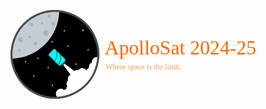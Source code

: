<div>

<style type="text/css">
    @import url('https://fonts.googleapis.com/css2?family=Roboto:wght@400;700&display=swap');
    
    text {
    font-family: 'Roboto', sans-serif;
    fill: #000000;
    }
</style>

<svg
   width="286.53714mm"
   height="80.801353mm"
   viewBox="0 0 286.53714 80.801353"
   version="1.1"
   id="svg1"
   xml:space="preserve"
   xmlns:xlink="http://www.w3.org/1999/xlink"
   xmlns="http://www.w3.org/2000/svg"
   xmlns:svg="http://www.w3.org/2000/svg"><defs
     id="defs1"><clipPath
       clipPathUnits="userSpaceOnUse"
       id="clipPath30"><circle
         style="opacity:1;fill:none;fill-opacity:1;stroke:#4d4d4d;stroke-width:18.8976;stroke-dasharray:none;stroke-opacity:1"
         id="circle30"
         cx="651.09882"
         cy="230.98416"
         r="400"
         transform="matrix(0.43645722,0.89972501,0.89972501,-0.43645722,0,0)" /></clipPath><clipPath
       clipPathUnits="userSpaceOnUse"
       id="clipPath31"><circle
         style="opacity:1;fill:none;fill-opacity:1;stroke:#4d4d4d;stroke-width:19.3227;stroke-dasharray:none;stroke-opacity:1"
         id="circle31"
         cx="-121.81952"
         cy="882.35376"
         r="408.99814"
         transform="matrix(0.43645722,0.89972501,0.89972501,-0.43645722,0,0)" /></clipPath><clipPath
       clipPathUnits="userSpaceOnUse"
       id="clipPath32"><circle
         style="opacity:1;fill:none;fill-opacity:1;stroke:#4d4d4d;stroke-width:19.3227;stroke-dasharray:none;stroke-opacity:1"
         id="circle43"
         cx="-121.81952"
         cy="882.35376"
         r="408.99814"
         transform="matrix(0.43645722,0.89972501,0.89972501,-0.43645722,0,0)" /></clipPath><clipPath
       clipPathUnits="userSpaceOnUse"
       id="clipPath43"><circle
         style="opacity:1;fill:none;fill-opacity:1;stroke:#4d4d4d;stroke-width:19.3227;stroke-dasharray:none;stroke-opacity:1"
         id="circle44"
         cx="-121.81952"
         cy="882.35376"
         r="408.99814"
         transform="matrix(0.43645722,0.89972501,0.89972501,-0.43645722,0,0)" /></clipPath><clipPath
       clipPathUnits="userSpaceOnUse"
       id="clipPath44"><circle
         style="opacity:1;fill:none;fill-opacity:1;stroke:#4d4d4d;stroke-width:19.3227;stroke-dasharray:none;stroke-opacity:1"
         id="circle45"
         cx="-121.81952"
         cy="882.35376"
         r="408.99814"
         transform="matrix(0.43645722,0.89972501,0.89972501,-0.43645722,0,0)" /></clipPath><clipPath
       clipPathUnits="userSpaceOnUse"
       id="clipPath45"><circle
         style="opacity:1;fill:none;fill-opacity:1;stroke:#4d4d4d;stroke-width:19.3227;stroke-dasharray:none;stroke-opacity:1"
         id="circle46"
         cx="-121.81952"
         cy="882.35376"
         r="408.99814"
         transform="matrix(0.43645722,0.89972501,0.89972501,-0.43645722,0,0)" /></clipPath><clipPath
       clipPathUnits="userSpaceOnUse"
       id="clipPath46"><circle
         style="opacity:1;fill:none;fill-opacity:1;stroke:#4d4d4d;stroke-width:19.3227;stroke-dasharray:none;stroke-opacity:1"
         id="circle47"
         cx="-121.81952"
         cy="882.35376"
         r="408.99814"
         transform="matrix(0.43645722,0.89972501,0.89972501,-0.43645722,0,0)" /></clipPath><clipPath
       clipPathUnits="userSpaceOnUse"
       id="clipPath47"><circle
         style="opacity:1;fill:none;fill-opacity:1;stroke:#4d4d4d;stroke-width:19.3227;stroke-dasharray:none;stroke-opacity:1"
         id="circle48"
         cx="-121.81952"
         cy="882.35376"
         r="408.99814"
         transform="matrix(0.43645722,0.89972501,0.89972501,-0.43645722,0,0)" /></clipPath><clipPath
       clipPathUnits="userSpaceOnUse"
       id="clipPath48"><circle
         style="opacity:1;fill:none;fill-opacity:1;stroke:#4d4d4d;stroke-width:19.3227;stroke-dasharray:none;stroke-opacity:1"
         id="circle49"
         cx="-121.81952"
         cy="882.35376"
         r="408.99814"
         transform="matrix(0.43645722,0.89972501,0.89972501,-0.43645722,0,0)" /></clipPath><clipPath
       clipPathUnits="userSpaceOnUse"
       id="clipPath49"><circle
         style="opacity:1;fill:none;fill-opacity:1;stroke:#4d4d4d;stroke-width:19.3227;stroke-dasharray:none;stroke-opacity:1"
         id="circle50"
         cx="-121.81952"
         cy="882.35376"
         r="408.99814"
         transform="matrix(0.43645722,0.89972501,0.89972501,-0.43645722,0,0)" /></clipPath><clipPath
       clipPathUnits="userSpaceOnUse"
       id="clipPath50"><circle
         style="opacity:1;fill:none;fill-opacity:1;stroke:#4d4d4d;stroke-width:19.3227;stroke-dasharray:none;stroke-opacity:1"
         id="circle51"
         cx="-121.81952"
         cy="882.35376"
         r="408.99814"
         transform="matrix(0.43645722,0.89972501,0.89972501,-0.43645722,0,0)" /></clipPath><clipPath
       clipPathUnits="userSpaceOnUse"
       id="clipPath51"><circle
         style="opacity:1;fill:none;fill-opacity:1;stroke:#4d4d4d;stroke-width:19.3227;stroke-dasharray:none;stroke-opacity:1"
         id="circle52"
         cx="-121.81952"
         cy="882.35376"
         r="408.99814"
         transform="matrix(0.43645722,0.89972501,0.89972501,-0.43645722,0,0)" /></clipPath></defs><g
     id="layer1"
     transform="translate(38.268566,-108.09932)"><g
       id="layer1-3"
       transform="matrix(0.09867107,0,0,0.09867107,-46.408491,100.64501)"><path
         style="opacity:1;fill:#000000;fill-opacity:1;stroke:#000000;stroke-width:18.8976;stroke-dasharray:none;stroke-opacity:1"
         d="M 472,874.49965 C 394.59214,870.51778 318.82618,842.82148 256.76067,795.81875 225.38028,772.05413 195.43297,740.99661 172.56327,708.5 151.27538,678.25105 132.09133,639.56743 120.56497,603.64815 113.85306,582.73204 106.99384,551.37439 104.5532,530.44863 l -0.64748,-5.55137 15.79714,-1.28437 c 131.41933,-10.68495 252.15544,-79.59198 329.54576,-188.07977 24.87396,-34.86897 48.01864,-80.95525 61.121,-121.70573 10.10399,-31.42503 17.85692,-69.54449 20.10003,-98.82739 1.34478,-17.555545 1.3292,-17.5 4.90883,-17.5 1.75494,0 10.09782,1.133512 18.53974,2.51892 67.27207,11.04002 128.49971,38.29199 182.51382,81.23554 14.96879,11.90084 47.25667,44.07929 58.83316,58.63376 47.95452,60.29051 76.43807,129.43262 84.90911,206.11178 1.73626,15.71644 1.73626,62.28356 0,78 -8.52276,77.14734 -37.0343,146.01386 -85.77886,207.18951 -11.25739,14.1283 -43.73006,46.26426 -58.89545,58.28475 -14.70363,11.65448 -38.93543,27.92356 -54.39557,36.52083 C 618.25394,860.94582 543.88241,878.19729 472,874.49965 Z"
         id="path16" /><g
         id="g8"><path
           id="circle2"
           style="opacity:1;fill:#c3ccd3;fill-opacity:1;stroke:none;stroke-width:18.8976"
           d="M 492,85 A 400,400 0 0 0 92,485 400,400 0 0 0 94.837891,524.67188 450,450 0 0 0 531.73242,86.990234 400,400 0 0 0 492,85 Z" /><ellipse
           style="opacity:1;fill:#acb1b7;fill-opacity:1;stroke:none;stroke-width:14.4511;stroke-dasharray:none;stroke-opacity:1"
           id="ellipse8"
           cx="165"
           cy="447"
           rx="12.235294"
           ry="13" /><ellipse
           style="opacity:1;fill:#acb1b7;fill-opacity:1;stroke:none;stroke-width:25.5673;stroke-dasharray:none;stroke-opacity:1"
           id="ellipse9"
           cx="174"
           cy="348"
           rx="21.647058"
           ry="23" /><ellipse
           style="opacity:1;fill:#acb1b7;fill-opacity:1;stroke:none;stroke-width:18.8976;stroke-dasharray:none;stroke-opacity:1"
           id="ellipse10"
           cx="311.86621"
           cy="387"
           rx="16"
           ry="17" /><ellipse
           style="opacity:1;fill:#acb1b7;fill-opacity:1;stroke:none;stroke-width:11.811;stroke-dasharray:none;stroke-opacity:1"
           id="ellipse11"
           cx="259"
           cy="321.83594"
           rx="10"
           ry="10.625" /><ellipse
           style="opacity:1;fill:#acb1b7;fill-opacity:1;stroke:none;stroke-width:18.8976;stroke-dasharray:none;stroke-opacity:1"
           id="ellipse12"
           cx="275"
           cy="208"
           rx="16"
           ry="17" /><ellipse
           style="opacity:1;fill:#acb1b7;fill-opacity:1;stroke:none;stroke-width:30.7086;stroke-dasharray:none;stroke-opacity:1"
           id="ellipse13"
           cx="410"
           cy="287.83594"
           rx="26"
           ry="27.625" /><ellipse
           style="opacity:1;fill:#acb1b7;fill-opacity:1;stroke:none;stroke-width:10.6299;stroke-dasharray:none;stroke-opacity:1"
           id="ellipse14"
           cx="372"
           cy="198"
           rx="9"
           ry="9.5625" /><ellipse
           style="opacity:1;fill:#acb1b7;fill-opacity:1;stroke:none;stroke-width:18.8976;stroke-dasharray:none;stroke-opacity:1"
           id="ellipse15"
           cx="477"
           cy="201"
           rx="16"
           ry="17" /><ellipse
           style="opacity:1;fill:#acb1b7;fill-opacity:1;stroke:none;stroke-width:18.8976;stroke-dasharray:none;stroke-opacity:1"
           id="ellipse16"
           cx="439"
           cy="131"
           rx="16"
           ry="17" /></g><g
         id="g27"
         transform="matrix(0.68040522,-0.68040522,0.70326121,0.70326121,-232.41182,968.82498)"><path
           d="M 357.803,72.196 338.092,52.485 C 339.275,51.159 340,49.416 340,47.5 340,43.357 336.642,40 332.5,40 h -195 c -4.142,0 -7.5,3.357 -7.5,7.5 0,1.917 0.725,3.66 1.908,4.985 L 112.197,72.196 C 110.79,73.603 110,75.51 110,77.5 v 355 c 0,1.989 0.79,3.896 2.197,5.304 l 19.711,19.711 c -1.183,1.326 -1.908,3.069 -1.908,4.985 0,4.143 3.358,7.5 7.5,7.5 h 195 c 4.142,0 7.5,-3.357 7.5,-7.5 0,-1.917 -0.725,-3.66 -1.908,-4.985 l 19.711,-19.711 C 359.21,436.397 360,434.49 360,432.5 v -355 c 0,-1.99 -0.79,-3.897 -2.197,-5.304 z M 345,106.128 c -26.071,70.474 -84.351,125.647 -156.161,147.718 -3.959,1.217 -6.183,5.413 -4.966,9.372 0.991,3.226 3.959,5.299 7.167,5.299 0.729,0 1.472,-0.107 2.206,-0.333 C 258.492,248.13 313.215,202.338 345,142.659 m 0,93.973 C 310.806,329.061 223.171,391.818 125,394.872 V 279.391 c 12.53,-0.363 25.057,-1.62 37.339,-3.777 4.08,-0.716 6.806,-4.604 6.089,-8.684 -0.716,-4.081 -4.604,-6.807 -8.684,-6.09 -11.428,2.007 -23.084,3.185 -34.745,3.543 V 80.606 L 150.607,55 H 319.393 L 345,80.606 M 319.393,455 H 150.607 L 125,429.393 V 409.881 C 176.184,408.424 225.057,392.07 266.775,362.34 299.74,338.848 326.338,308.462 345,273.272 v 156.12 z"
           id="path1-9"
           style="fill:#4d4d4d;stroke:none"
           transform="matrix(0.3741277,0,0,0.3741277,794.07999,108.5798)" /><g
           id="g43"><path
             style="opacity:1;fill:#00ffff;fill-opacity:1;stroke:none;stroke-width:3.34066;stroke-dasharray:none;stroke-opacity:1"
             d="m 840.92674,234.69866 v -21.53915 l 2.60746,-0.11453 c 2.78121,-0.12215 7.83989,-0.65642 10.27267,-1.08493 2.33079,-0.41054 3.18622,-1.10924 3.34192,-2.72962 0.1052,-1.09488 -0.16052,-1.79 -0.94887,-2.48218 -0.85244,-0.74845 -1.52563,-0.81076 -4.19026,-0.38784 -2.25967,0.35865 -6.36131,0.78412 -9.53612,0.98919 l -1.5468,0.0999 v -34.3387 -34.3387 l 4.72755,-4.72998 4.72755,-4.72999 h 31.55707 31.55708 l 4.81595,4.81835 4.81596,4.81835 v 4.58482 4.58481 l -0.99376,2.48507 c -2.07842,5.19746 -5.40183,11.48323 -8.60417,16.27365 -11.33603,16.95766 -28.09241,29.77799 -47.0237,35.97791 -1.33205,0.43624 -2.48717,0.92985 -2.80827,1.20004 -1.08638,0.91412 -1.32765,2.40752 -0.59181,3.66313 0.89295,1.5237 2.19572,1.66674 5.42374,0.59548 22.2895,-7.39702 41.63101,-23.28852 53.33693,-43.82304 l 1.25966,-2.20971 0.003,17.32411 0.003,17.32412 -1.10225,2.74004 c -4.57271,11.36707 -11.72432,21.96471 -20.75722,30.75914 -15.49967,15.09047 -35.39487,24.01107 -57.1635,25.63095 -1.31257,0.0977 -2.56547,0.17779 -2.78423,0.17802 l -0.39775,4.3e-4 z"
             id="path26" /><path
             style="opacity:1;fill:#00ffff;fill-opacity:1;stroke:none;stroke-width:3.34066;stroke-dasharray:none;stroke-opacity:1"
             d="m 845.65429,273.95848 -4.72755,-4.72998 v -3.5677 -3.56768 l 0.7513,-0.0911 c 0.41322,-0.0501 1.66612,-0.13629 2.78423,-0.19151 4.94514,-0.24421 11.21842,-1.20915 16.79379,-2.58318 21.01064,-5.17799 39.53813,-17.24728 53.06537,-34.56818 2.16598,-2.77342 5.80569,-8.21833 7.48065,-11.19086 l 1.23744,-2.19607 0.0447,28.88925 0.0447,28.88925 -4.81649,4.81888 -4.81649,4.81888 h -31.55708 -31.55707 z"
             id="path27" /></g><path
           id="path28"
           style="opacity:1;fill:#4d4d4d;stroke-width:12.9906"
           d="m 512.47726,612.47775 h 19.25 v 80 h -30 z m 38.5,0 h -19.25 v 80 h 30 z"
           transform="matrix(1.0392436,0,0,0.12568352,329.40585,207.44146)" /><g
           id="g42"><circle
             style="opacity:1;fill:#ffffff;fill-opacity:1;stroke:#ffffff;stroke-width:19.3227;stroke-dasharray:none;stroke-opacity:1"
             id="circle32"
             cx="908.39697"
             cy="-261.57986"
             r="36.809834"
             transform="matrix(0.71868903,0.69533163,-0.71868903,0.69533163,0,0)"
             clip-path="url(#clipPath51)" /><circle
             style="opacity:1;fill:#ffffff;fill-opacity:1;stroke:#ffffff;stroke-width:19.3227;stroke-dasharray:none;stroke-opacity:1"
             id="circle33"
             cx="896.12701"
             cy="-217.61256"
             r="36.809834"
             transform="matrix(0.71868903,0.69533163,-0.71868903,0.69533163,0,0)"
             clip-path="url(#clipPath50)" /><circle
             style="opacity:1;fill:#ffffff;fill-opacity:1;stroke:#ffffff;stroke-width:19.3227;stroke-dasharray:none;stroke-opacity:1"
             id="circle34"
             cx="894.08203"
             cy="-166.48779"
             r="36.809834"
             transform="matrix(0.71868903,0.69533163,-0.71868903,0.69533163,0,0)"
             clip-path="url(#clipPath49)" /><circle
             style="opacity:1;fill:#ffffff;fill-opacity:1;stroke:#ffffff;stroke-width:19.3227;stroke-dasharray:none;stroke-opacity:1"
             id="circle35"
             cx="856.24969"
             cy="-123.54299"
             r="36.809834"
             transform="matrix(0.71868903,0.69533163,-0.71868903,0.69533163,0,0)"
             clip-path="url(#clipPath48)" /><circle
             style="opacity:1;fill:#ffffff;fill-opacity:1;stroke:#ffffff;stroke-width:19.3227;stroke-dasharray:none;stroke-opacity:1"
             id="circle36"
             cx="795.92249"
             cy="-124.56549"
             r="36.809834"
             transform="matrix(0.71868903,0.69533163,-0.71868903,0.69533163,0,0)"
             clip-path="url(#clipPath47)" /><circle
             style="opacity:1;fill:#ffffff;fill-opacity:1;stroke:#ffffff;stroke-width:19.3227;stroke-dasharray:none;stroke-opacity:1"
             id="circle37"
             cx="952.36426"
             cy="-301.45718"
             r="36.809834"
             transform="matrix(0.71868903,0.69533163,-0.71868903,0.69533163,0,0)"
             clip-path="url(#clipPath46)" /><circle
             style="opacity:1;fill:#ffffff;fill-opacity:1;stroke:#ffffff;stroke-width:19.3227;stroke-dasharray:none;stroke-opacity:1"
             id="circle38"
             cx="998.37659"
             cy="-318.8396"
             r="36.809834"
             transform="matrix(0.71868903,0.69533163,-0.71868903,0.69533163,0,0)"
             clip-path="url(#clipPath45)" /><circle
             style="opacity:1;fill:#ffffff;fill-opacity:1;stroke:#ffffff;stroke-width:19.3227;stroke-dasharray:none;stroke-opacity:1"
             id="circle39"
             cx="1055.6364"
             cy="-297.36722"
             r="36.809834"
             transform="matrix(0.71868903,0.69533163,-0.71868903,0.69533163,0,0)"
             clip-path="url(#clipPath44)" /><circle
             style="opacity:1;fill:#ffffff;fill-opacity:1;stroke:#ffffff;stroke-width:19.3227;stroke-dasharray:none;stroke-opacity:1"
             id="circle40"
             cx="1079.2577"
             cy="-324.97458"
             r="36.809834"
             transform="matrix(0.71868903,0.69533163,-0.71868903,0.69533163,0,0)"
             clip-path="url(#clipPath43)" /><circle
             style="opacity:1;fill:#ffffff;fill-opacity:1;stroke:#ffffff;stroke-width:19.3227;stroke-dasharray:none;stroke-opacity:1"
             id="circle41"
             cx="1106.7611"
             cy="-375.07684"
             r="36.809834"
             transform="matrix(0.71868903,0.69533163,-0.71868903,0.69533163,0,0)"
             clip-path="url(#clipPath32)" /><circle
             style="opacity:1;fill:#ffffff;fill-opacity:1;stroke:#ffffff;stroke-width:19.3227;stroke-dasharray:none;stroke-opacity:1"
             id="circle42"
             cx="1135.391"
             cy="-424.15665"
             r="36.809834"
             transform="matrix(0.71868903,0.69533163,-0.71868903,0.69533163,0,0)"
             clip-path="url(#clipPath31)" /><path
             style="opacity:1;fill:#ffffff;fill-opacity:1;stroke:#ffffff;stroke-width:18.8976;stroke-dasharray:none;stroke-opacity:1"
             d="m 670,829.55902 c 0,-0.51754 0.45856,-1.22439 1.01902,-1.57077 0.56045,-0.34638 2.24795,-2.96044 3.75,-5.80902 C 677.26425,817.44708 677.5,816.05045 677.5,806 c 0,-9.63352 -0.29398,-11.55902 -2.36651,-15.5 -1.30158,-2.475 -3.04996,-5.27771 -3.88529,-6.22824 -1.37301,-1.56236 -1.2797,-2.04225 0.97222,-5 5.34841,-7.02476 7.11821,-11.88517 7.5699,-20.78925 0.23765,-4.68462 -0.0242,-10.16991 -0.58181,-12.18952 -0.96229,-3.48514 -0.81477,-3.88136 2.89841,-7.78472 5.97736,-6.28351 9.12585,-13.29159 9.66294,-21.50827 l 0.45755,-7 5.32437,0.33896 c 10.96607,0.69812 24.21698,-5.51258 30.53661,-14.31251 2.27156,-3.16309 3.78237,-4.40387 4.85474,-3.98701 0.85628,0.33286 4.50537,0.85546 8.10909,1.16134 6.87367,0.58342 16.10684,-1.35297 20.78454,-4.35894 1.28522,-0.82591 2.428,-1.35319 2.5395,-1.17174 0.11151,0.18144 1.30997,2.77533 2.66324,5.76419 5.4025,11.93203 16.88775,19.67302 30.99321,20.88923 l 7.84574,0.67648 -5.9651,8 c -13.30284,17.8409 -45.33724,50.18913 -66.23581,66.88471 -15.32778,12.24514 -43.95145,31.15975 -57.6892,38.1212 C 670.51585,830.77903 670,830.91282 670,829.55902 Z"
             id="path42"
             transform="matrix(0.73485621,0.71097338,-0.73485621,0.71097338,882.73632,-523.57015)"
             clip-path="url(#clipPath30)" /><path
             id="rect27"
             style="opacity:1;fill:#ffffff;stroke-width:12.9906"
             d="m 523.72726,612.97775 8,-0.5 v 80 h -30 z m 16,0 -8,-0.5 v 80 h 30 z"
             transform="matrix(1.0392436,0,0,1.8852528,329.40583,-860.20093)" /></g></g><text
         xml:space="preserve"
         style="font-style:normal;font-variant:normal;font-weight:normal;font-stretch:normal;font-size:48px;line-height:normal;font-family:Orbitron;-inkscape-font-specification:Orbitron;text-decoration-color:#000000;white-space:pre;fill:#ff6600;stroke:none;stroke-width:18.8976"
         id="text1"
         transform="matrix(1.0307097,0,0,1.0307097,-41.899646,-41.698176)"><textPath
           xlink:href="#path1"
           id="textPath1"
           style="font-style:normal;font-variant:normal;font-weight:900;font-stretch:normal;font-size:48px;font-family:Orbitron;-inkscape-font-specification:'Orbitron Heavy';fill:#ff6600">ApolloSat</textPath></text><g
         id="g14"><circle
           style="fill:#ffffff;stroke:none;stroke-width:18.8976"
           id="circle4"
           cx="334.66861"
           cy="520.67322"
           r="5.6568542" /><circle
           style="fill:#ffffff;stroke:none;stroke-width:18.8976"
           id="circle5"
           cx="221.16861"
           cy="551.67322"
           r="5.6568542" /><circle
           style="fill:#ffffff;stroke:none;stroke-width:18.8976"
           id="circle6"
           cx="296.16861"
           cy="685.67322"
           r="5.6568542" /><circle
           style="fill:#ffffff;stroke:none;stroke-width:18.8976"
           id="circle7"
           cx="430.16861"
           cy="606.67322"
           r="5.6568542" /><circle
           style="fill:#ffffff;stroke:none;stroke-width:18.8976"
           id="circle8"
           cx="468.66861"
           cy="768.67322"
           r="5.6568542" /><circle
           style="fill:#ffffff;stroke:none;stroke-width:18.8976"
           id="circle9"
           cx="465.16864"
           cy="367.67322"
           r="5.6568542" /><circle
           style="fill:#ffffff;stroke:none;stroke-width:18.8976"
           id="circle10"
           cx="612.66864"
           cy="406.17322"
           r="5.6568542" /><circle
           style="fill:#ffffff;stroke:none;stroke-width:18.8976"
           id="circle11"
           cx="688.66864"
           cy="573.67322"
           r="5.6568542" /><circle
           style="fill:#ffffff;stroke:none;stroke-width:18.8976"
           id="circle12"
           cx="798.16864"
           cy="442.17322"
           r="5.6568542" /><circle
           style="fill:#ffffff;stroke:none;stroke-width:18.8976"
           id="circle13"
           cx="578.66864"
           cy="267.17322"
           r="5.6568542" /><circle
           style="fill:#ffffff;stroke:none;stroke-width:18.8976"
           id="circle14"
           cx="750.16864"
           cy="263.17322"
           r="5.6568542" /><circle
           style="fill:#ffffff;stroke:none;stroke-width:18.8976"
           id="path4"
           cx="750.16864"
           cy="263.17322"
           r="5.6568542" /></g><circle
         style="opacity:1;fill:none;fill-opacity:1;stroke:#4d4d4d;stroke-width:18.8976;stroke-dasharray:none;stroke-opacity:1"
         id="path1"
         cx="651.09882"
         cy="230.98416"
         r="400"
         transform="matrix(0.43645722,0.89972501,0.89972501,-0.43645722,0,0)" /></g><text
       xml:space="preserve"
       style="font-style:normal;font-variant:normal;font-weight:normal;font-stretch:normal;font-size:18.0509px;font-family:Orbitron;-inkscape-font-specification:'Orbitron, @wght=700';font-variant-ligatures:normal;font-variant-caps:normal;font-variant-numeric:normal;font-variant-east-asian:normal;font-variation-settings:'wght' 700;fill:#ff6600;stroke:none;stroke-width:1.50424"
       x="47.418919"
       y="148.70172"
       id="text2"><tspan
         id="tspan1"
         style="font-style:normal;font-variant:normal;font-weight:normal;font-stretch:normal;font-size:18.0509px;font-family:Orbitron;-inkscape-font-specification:'Orbitron, @wght=700';font-variant-ligatures:normal;font-variant-caps:normal;font-variant-numeric:normal;font-variant-east-asian:normal;font-variation-settings:'wght' 700;stroke:none;stroke-width:1.50424"
         x="47.418919"
         y="148.70172">ApolloSat 2024-25</tspan></text><text
       xml:space="preserve"
       style="font-style:normal;font-variant:normal;font-weight:normal;font-stretch:normal;font-size:6.9578px;font-family:Orbitron;-inkscape-font-specification:'Orbitron, @wght=700';font-variant-ligatures:normal;font-variant-caps:normal;font-variant-numeric:normal;font-variant-east-asian:normal;font-variation-settings:'wght' 700;fill:#ff9955;stroke:none;stroke-width:0.264583"
       x="48.222347"
       y="162.21552"
       id="text3"><tspan
         id="tspan2"
         style="fill:#ff9955;stroke-width:0.264583"
         x="48.222347"
         y="162.21552">Where space is the limit.</tspan></text></g></svg>


</div>